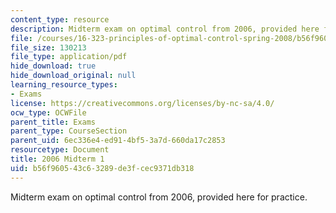 ```yaml
---
content_type: resource
description: Midterm exam on optimal control from 2006, provided here for practice.
file: /courses/16-323-principles-of-optimal-control-spring-2008/b56f960543c63289de3fcec9371db318_2006midterm1.pdf
file_size: 130213
file_type: application/pdf
hide_download: true
hide_download_original: null
learning_resource_types:
- Exams
license: https://creativecommons.org/licenses/by-nc-sa/4.0/
ocw_type: OCWFile
parent_title: Exams
parent_type: CourseSection
parent_uid: 6ec336e4-ed91-4bf5-3a7d-660da17c2853
resourcetype: Document
title: 2006 Midterm 1
uid: b56f9605-43c6-3289-de3f-cec9371db318
---
```

Midterm exam on optimal control from 2006, provided here for practice.